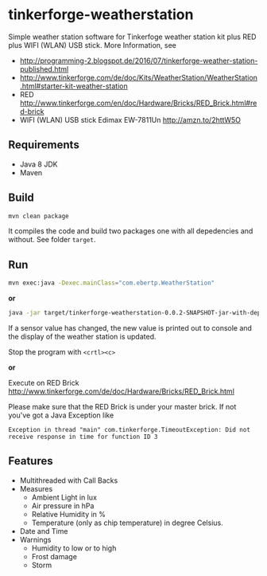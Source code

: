 # tinkerforge-weatherstation
Simple weather station software for Tinkerfoge weather station kit plus RED plus WIFI (WLAN) USB stick.
More Information, see 
* http://programming-2.blogspot.de/2016/07/tinkerforge-weather-station-published.html
* http://www.tinkerforge.com/de/doc/Kits/WeatherStation/WeatherStation.html#starter-kit-weather-station
* RED http://www.tinkerforge.com/en/doc/Hardware/Bricks/RED_Brick.html#red-brick
* WIFI (WLAN) USB stick Edimax EW-7811Un http://amzn.to/2httW5O

## Requirements
* Java 8 JDK
* Maven 

## Build
```bash
mvn clean package
```
It compiles the code and build two packages one with all depedencies and without.
See folder `target`.

## Run
```bash
mvn exec:java -Dexec.mainClass="com.ebertp.WeatherStation"
```

**or**


```bash
java -jar target/tinkerforge-weatherstation-0.0.2-SNAPSHOT-jar-with-dependencies.jar 
```
If a sensor value has changed, the new value is printed out to console and the display of the weather station is updated.


Stop the program with `<crtl><c>`


**or** 

Execute on RED Brick http://www.tinkerforge.com/de/doc/Hardware/Bricks/RED_Brick.html


Please make sure that the RED Brick is under your master brick. If not you've got a Java Exception like  
```
Exception in thread "main" com.tinkerforge.TimeoutException: Did not receive response in time for function ID 3
```

## Features
* Multithreaded with Call Backs
* Measures 
  * Ambient Light in lux
  * Air pressure in hPa
  * Relative Humidity in %
  * Temperature (only as chip temperature) in degree Celsius.
* Date and Time
* Warnings
  * Humidity to low or to high
  * Frost damage
  * Storm

